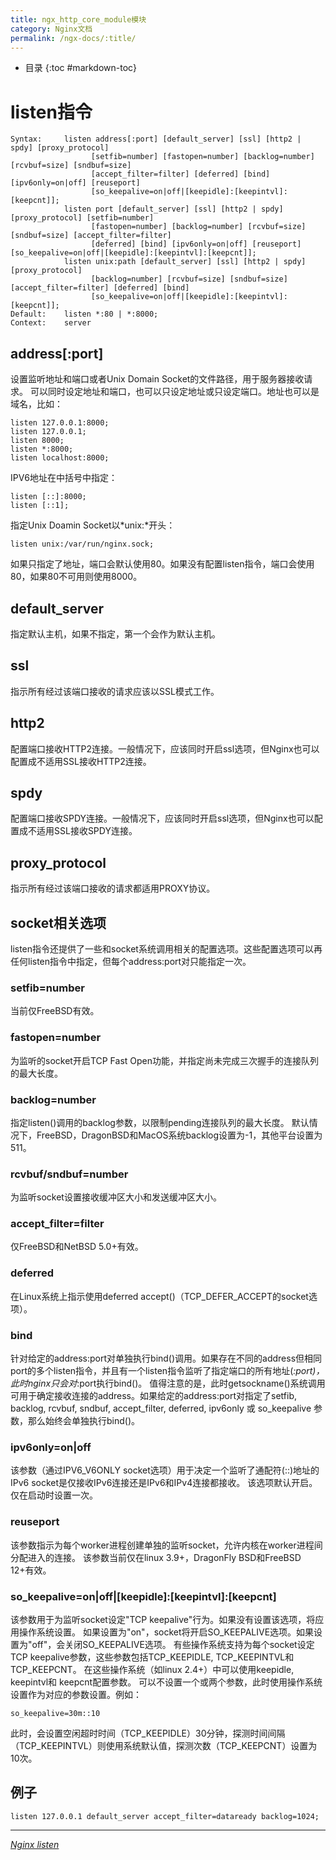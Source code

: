 ```yaml
---
title: ngx_http_core_module模块
category: Nginx文档
permalink: /ngx-docs/:title/
---
```


* 目录
{:toc #markdown-toc}

# listen指令

```shell
Syntax:     listen address[:port] [default_server] [ssl] [http2 | spdy] [proxy_protocol]
                  [setfib=number] [fastopen=number] [backlog=number] [rcvbuf=size] [sndbuf=size]
                  [accept_filter=filter] [deferred] [bind] [ipv6only=on|off] [reuseport]
                  [so_keepalive=on|off|[keepidle]:[keepintvl]:[keepcnt]];
            listen port [default_server] [ssl] [http2 | spdy] [proxy_protocol] [setfib=number]
                  [fastopen=number] [backlog=number] [rcvbuf=size] [sndbuf=size] [accept_filter=filter]
                  [deferred] [bind] [ipv6only=on|off] [reuseport] [so_keepalive=on|off|[keepidle]:[keepintvl]:[keepcnt]];
            listen unix:path [default_server] [ssl] [http2 | spdy] [proxy_protocol]
                  [backlog=number] [rcvbuf=size] [sndbuf=size] [accept_filter=filter] [deferred] [bind]
                  [so_keepalive=on|off|[keepidle]:[keepintvl]:[keepcnt]];
Default:    listen *:80 | *:8000;
Context:    server
```

## address[:port]
设置监听地址和端口或者Unix Domain Socket的文件路径，用于服务器接收请求。
可以同时设定地址和端口，也可以只设定地址或只设定端口。地址也可以是域名，比如：

```shell
listen 127.0.0.1:8000;
listen 127.0.0.1;
listen 8000;
listen *:8000;
listen localhost:8000;
```

IPV6地址在中括号中指定：

```shell
listen [::]:8000;
listen [::1];
```

指定Unix Doamin Socket以*unix:*开头：

```shell
listen unix:/var/run/nginx.sock;
```

如果只指定了地址，端口会默认使用80。如果没有配置listen指令，端口会使用80，如果80不可用则使用8000。

## default_server
指定默认主机，如果不指定，第一个会作为默认主机。

## ssl
指示所有经过该端口接收的请求应该以SSL模式工作。

## http2
配置端口接收HTTP2连接。一般情况下，应该同时开启ssl选项，但Nginx也可以配置成不适用SSL接收HTTP2连接。

## spdy
配置端口接收SPDY连接。一般情况下，应该同时开启ssl选项，但Nginx也可以配置成不适用SSL接收SPDY连接。

## proxy_protocol
指示所有经过该端口接收的请求都适用PROXY协议。

## socket相关选项
listen指令还提供了一些和socket系统调用相关的配置选项。这些配置选项可以再任何listen指令中指定，但每个address:port对只能指定一次。

### setfib=number
当前仅FreeBSD有效。

### fastopen=number
为监听的socket开启TCP Fast Open功能，并指定尚未完成三次握手的连接队列的最大长度。

### backlog=number
指定listen()调用的backlog参数，以限制pending连接队列的最大长度。
默认情况下，FreeBSD，DragonBSD和MacOS系统backlog设置为-1，其他平台设置为511。

### rcvbuf/sndbuf=number
为监听socket设置接收缓冲区大小和发送缓冲区大小。

### accept_filter=filter
仅FreeBSD和NetBSD 5.0+有效。

### deferred
在Linux系统上指示使用deferred accept()（TCP_DEFER_ACCEPT的socket选项）。

### bind
针对给定的address:port对单独执行bind()调用。如果存在不同的address但相同port的多个listen指令，并且有一个listen指令监听了指定端口的所有地址(*:port)，此时nginx只会对*:port执行bind()。
值得注意的是，此时getsockname()系统调用可用于确定接收连接的address。如果给定的address:port对指定了setfib, backlog, rcvbuf, sndbuf, accept_filter, deferred, ipv6only 或 so_keepalive 参数，那么始终会单独执行bind()。

### ipv6only=on|off
该参数（通过IPV6_V6ONLY socket选项）用于决定一个监听了通配符(::)地址的IPv6 socket是仅接收IPv6连接还是IPv6和IPv4连接都接收。
该选项默认开启。仅在启动时设置一次。

### reuseport
该参数指示为每个worker进程创建单独的监听socket，允许内核在worker进程间分配进入的连接。
该参数当前仅在linux 3.9+，DragonFly BSD和FreeBSD 12+有效。

### so_keepalive=on|off|[keepidle]:[keepintvl]:[keepcnt]
该参数用于为监听socket设定"TCP keepalive"行为。如果没有设置该选项，将应用操作系统设置。
如果设置为"on"，socket将开启SO_KEEPALIVE选项。如果设置为"off"，会关闭SO_KEEPALIVE选项。
有些操作系统支持为每个socket设定TCP keepalive参数，这些参数包括TCP_KEEPIDLE, TCP_KEEPINTVL和 TCP_KEEPCNT。
在这些操作系统（如linux 2.4+）中可以使用keepidle, keepintvl和 keepcnt配置参数。
可以不设置一个或两个参数，此时使用操作系统设置作为对应的参数设置。例如：

    so_keepalive=30m::10

此时，会设置空闲超时时间（TCP_KEEPIDLE）30分钟，探测时间间隔（TCP_KEEPINTVL）则使用系统默认值，探测次数（TCP_KEEPCNT）设置为10次。

## 例子

    listen 127.0.0.1 default_server accept_filter=dataready backlog=1024;

---
*[Nginx listen](http://nginx.org/en/docs/http/ngx_http_core_module.html#listen)*




